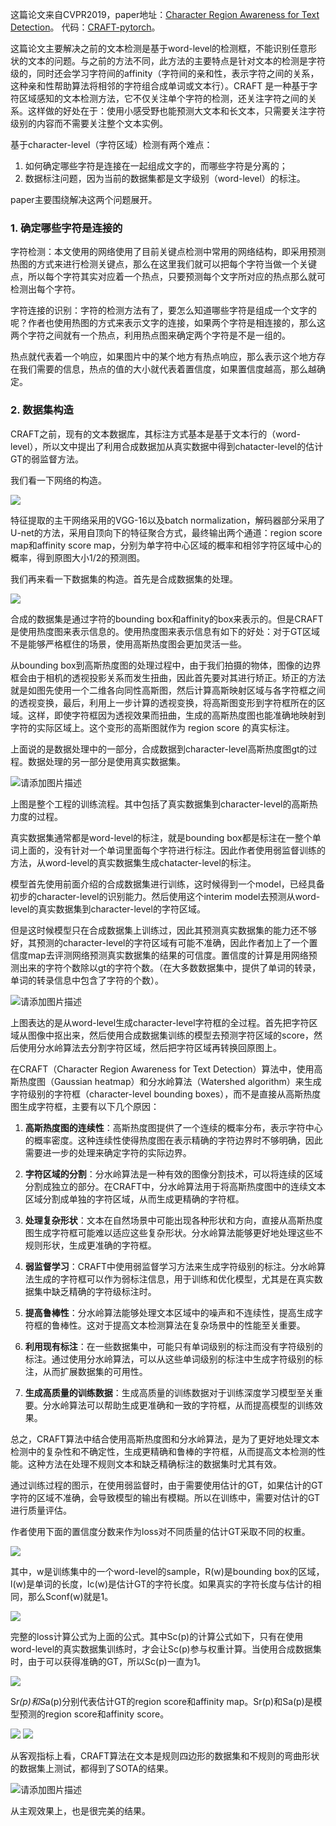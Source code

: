 
这篇论文来自CVPR2019，paper地址：[Character Region Awareness for Text Detection](https://arxiv.org/abs/1904.01941)。
代码：[CRAFT-pytorch](https://github.com/clovaai/CRAFT-pytorch)。

这篇论文主要解决之前的文本检测是基于word-level的检测框，不能识别任意形状的文本的问题。与之前的方法不同，此方法的主要特点是针对文本的检测是字符级的，同时还会学习字符间的affinity（字符间的亲和性，表示字符之间的关系，这种亲和性帮助算法将相邻的字符组合成单词或文本行）。CRAFT 是一种基于字符区域感知的文本检测方法，它不仅关注单个字符的检测，还关注字符之间的关系。这样做的好处在于：使用小感受野也能预测大文本和长文本，只需要关注字符级别的内容而不需要关注整个文本实例。

基于character-level（字符区域）检测有两个难点：
1. 如何确定哪些字符是连接在一起组成文字的，而哪些字符是分离的；
2. 数据标注问题，因为当前的数据集都是文字级别（word-level）的标注。

paper主要围绕解决这两个问题展开。

### 1. 确定哪些字符是连接的

字符检测：本文使用的网络使用了目前关键点检测中常用的网络结构，即采用预测热图的方式来进行检测关键点，那么在这里我们就可以把每个字符当做一个关键点，所以每个字符其实对应着一个热点，只要预测每个文字所对应的热点那么就可检测出每个字符。

字符连接的识别：字符的检测方法有了，要怎么知道哪些字符是组成一个文字的呢？作者也使用热图的方式来表示文字的连接，如果两个字符是相连接的，那么这两个字符之间就有一个热点，利用热点图来确定两个字符是不是一组的。

热点就代表着一个响应，如果图片中的某个地方有热点响应，那么表示这个地方存在我们需要的信息，热点的值的大小就代表着置信度，如果置信度越高，那么越确定。

### 2. 数据集构造

CRAFT之前，现有的文本数据库，其标注方式基本是基于文本行的（word-level），所以文中提出了利用合成数据加从真实数据中得到chatacter-level的估计GT的弱监督方法。


我们看一下网络的构造。

![](https://img-blog.csdnimg.cn/img_convert/604f508759a614e869a7bb32f40b6f56.png)

特征提取的主干网络采用的VGG-16以及batch normalization，解码器部分采用了U-net的方法，采用自顶向下的特征聚合方式，最终输出两个通道：region score map和affinity score map，分别为单字符中心区域的概率和相邻字符区域中心的概率，得到原图大小1/2的预测图。


我们再来看一下数据集的构造。首先是合成数据集的处理。

![](https://img-blog.csdnimg.cn/img_convert/18f9d9832c4dde350fa44332e0dc2a38.png)

合成的数据集是通过字符的bounding box和affinity的box来表示的。但是CRAFT是使用热度图来表示信息的。使用热度图来表示信息有如下的好处：对于GT区域不是能够严格框住的场景，使用高斯热度图会更加灵活一些。

从bounding box到高斯热度图的处理过程中，由于我们拍摄的物体，图像的边界框会由于相机的透视投影关系而发生扭曲，因此首先要对其进行矫正。矫正的方法就是如图先使用一个二维各向同性高斯图，然后计算高斯映射区域与各字符框之间的透视变换，最后，利用上一步计算的透视变换，将高斯图变形到字符框所在的区域。这样，即使字符框因为透视效果而扭曲，生成的高斯热度图也能准确地映射到字符的实际区域上。这个变形的高斯图就作为 region score 的真实标注。

上面说的是数据处理中的一部分，合成数据到character-level高斯热度图gt的过程。数据处理的另一部分是使用真实数据集。

![请添加图片描述](https://i-blog.csdnimg.cn/direct/6bca1b53987e466cac2634d1561418f6.png)

上图是整个工程的训练流程。其中包括了真实数据集到character-level的高斯热力度的过程。

真实数据集通常都是word-level的标注，就是bounding box都是标注在一整个单词上面的，没有针对一个单词里面每个字符进行标注。因此作者使用弱监督训练的方法，从word-level的真实数据集生成chatacter-level的标注。

模型首先使用前面介绍的合成数据集进行训练，这时候得到一个model，已经具备初步的character-level的识别能力。然后使用这个interim model去预测从word-level的真实数据集到character-level的字符区域。

但是这时候模型只在合成数据集上训练过，因此其预测真实数据集的能力还不够好，其预测的character-level的字符区域有可能不准确，因此作者加上了一个置信度map去评测网络预测真实数据集的结果的可信度。置信度的计算是用网络预测出来的字符个数除以gt的字符个数。（在大多数数据集中，提供了单词的转录，单词的转录信息中包含了字符的个数）。

![请添加图片描述](https://i-blog.csdnimg.cn/direct/50dbec1d9cc2411ca1b334140c5de5c0.png)

上图表达的是从word-level生成character-level字符框的全过程。首先把字符区域从图像中抠出来，然后使用合成数据集训练的模型去预测字符区域的score，然后使用分水岭算法去分割字符区域，然后把字符区域再转换回原图上。

在CRAFT（Character Region Awareness for Text Detection）算法中，使用高斯热度图（Gaussian heatmap）和分水岭算法（Watershed algorithm）来生成字符级别的字符框（character-level bounding boxes），而不是直接从高斯热度图生成字符框，主要有以下几个原因：

1. **高斯热度图的连续性**：高斯热度图提供了一个连续的概率分布，表示字符中心的概率密度。这种连续性使得热度图在表示精确的字符边界时不够明确，因此需要进一步的处理来确定字符的实际边界。

2. **字符区域的分割**：分水岭算法是一种有效的图像分割技术，可以将连续的区域分割成独立的部分。在CRAFT中，分水岭算法用于将高斯热度图中的连续文本区域分割成单独的字符区域，从而生成更精确的字符框。

3. **处理复杂形状**：文本在自然场景中可能出现各种形状和方向，直接从高斯热度图生成字符框可能难以适应这些复杂形状。分水岭算法能够更好地处理这些不规则形状，生成更准确的字符框。

4. **弱监督学习**：CRAFT中使用弱监督学习方法来生成字符级别的标注。分水岭算法生成的字符框可以作为弱标注信息，用于训练和优化模型，尤其是在真实数据集中缺乏精确的字符级标注时。

5. **提高鲁棒性**：分水岭算法能够处理文本区域中的噪声和不连续性，提高生成字符框的鲁棒性。这对于提高文本检测算法在复杂场景中的性能至关重要。

6. **利用现有标注**：在一些数据集中，可能只有单词级别的标注而没有字符级别的标注。通过使用分水岭算法，可以从这些单词级别的标注中生成字符级别的标注，从而扩展数据集的可用性。

7. **生成高质量的训练数据**：生成高质量的训练数据对于训练深度学习模型至关重要。分水岭算法可以帮助生成更准确和一致的字符框，从而提高模型的训练效果。

总之，CRAFT算法中结合使用高斯热度图和分水岭算法，是为了更好地处理文本检测中的复杂性和不确定性，生成更精确和鲁棒的字符框，从而提高文本检测的性能。这种方法在处理不规则文本和缺乏精确标注的数据集时尤其有效。


通过训练过程的图示，在使用弱监督时，由于需要使用估计的GT，如果估计的GT字符的区域不准确，会导致模型的输出有模糊。所以在训练中，需要对估计的GT进行质量评估。

作者使用下面的置信度分数来作为loss对不同质量的估计GT采取不同的权重。


![](https://img-blog.csdnimg.cn/img_convert/65ada7dd767d9896cc74bef930163dda.png)

其中，w是训练集中的一个word-level的sample，R(w)是bounding box的区域，l(w)是单词的长度，lc(w)是估计GT的字符长度。如果真实的字符长度与估计的相同，那么Sconf(w)就是1。


![](https://img-blog.csdnimg.cn/img_convert/f673eea48a4e2dd314997c93a4f650c3.png)

完整的loss计算公式为上面的公式。其中Sc(p)的计算公式如下，只有在使用word-level的真实数据集训练时，才会让Sc(p)参与权重计算。当使用合成数据集时，由于可以获得准确的GT，所以Sc(p)一直为1。

![](https://img-blog.csdnimg.cn/img_convert/87930c6c123cb2018c479413cea2f856.png)

S*r(p)和S*a(p)分别代表估计GT的region score和affinity map。Sr(p)和Sa(p)是模型预测的region score和affinity score。

![](https://img-blog.csdnimg.cn/img_convert/fd827e5ece4c55a26822bfb72ad79447.png)
![](https://img-blog.csdnimg.cn/img_convert/cd03d3cb33b4f2ecd22aeb92e77e90f5.png)

从客观指标上看，CRAFT算法在文本是规则四边形的数据集和不规则的弯曲形状的数据集上测试，都得到了SOTA的结果。

![请添加图片描述](https://i-blog.csdnimg.cn/direct/f45da70563fb449284b98c4a9b98c64e.png)

从主观效果上，也是很完美的结果。
























